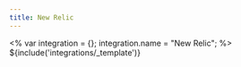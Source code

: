 ```yaml
---
title: New Relic
---
```

<% var integration = {};
integration.name = "New Relic"; %>
${include('integrations/_template')}
